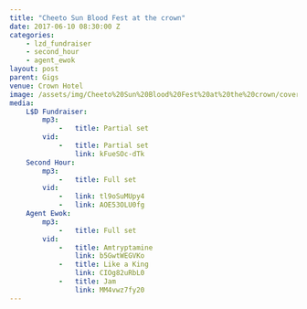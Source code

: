 ```yaml
---
title: "Cheeto Sun Blood Fest at the crown"
date: 2017-06-10 08:30:00 Z
categories:
    - lzd_fundraiser
    - second_hour
    - agent_ewok
layout: post
parent: Gigs
venue: Crown Hotel
image: /assets/img/Cheeto%20Sun%20Blood%20Fest%20at%20the%20crown/cover.jpg
media:
    L$D Fundraiser:
        mp3:
            -   title: Partial set
        vid:
            -   title: Partial set
                link: kFueSOc-dTk
    Second Hour:
        mp3:
            -   title: Full set
        vid:
            -   link: tl9oSuMUpy4
            -   link: AOE53OLU0fg
    Agent Ewok:
        mp3:
            -   title: Full set
        vid:
            -   title: Amtryptamine
                link: b5GwtWEGVKo
            -   title: Like a King
                link: CIOg82uRbL0
            -   title: Jam
                link: MM4vwz7fy20
---
```


